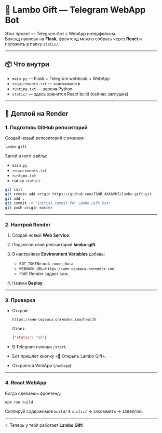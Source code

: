 # 🚀 Lambo Gift — Telegram WebApp Bot

Этот проект — Telegram-бот с WebApp интерфейсом.  
Бэкенд написан на **Flask**, фронтенд можно собрать через **React** и положить в папку `static/`.

---

## 📦 Что внутри
- `main.py` — Flask + Telegram webhook + WebApp
- `requirements.txt` — зависимости
- `runtime.txt` — версия Python
- `static/` — здесь хранится React build (сейчас заглушка)

---

## 🚀 Деплой на Render

### 1. Подготовь GitHub репозиторий
Создай новый репозиторий с именем:
```
lambo-gift
```

Залей в него файлы:
- `main.py`
- `requirements.txt`
- `runtime.txt`
- папку `static/`

```bash
git init
git remote add origin https://github.com/ТВОЙ_АККАУНТ/lambo-gift.git
git add .
git commit -m "Initial commit for Lambo Gift bot"
git push origin master
```

---

### 2. Настрой Render
1. Создай новый **Web Service**.  
2. Подключи свой репозиторий **lambo-gift**.  
3. В настройках **Environment Variables** добавь:
   - `BOT_TOKEN=твой_токен_бота`
   - `WEBHOOK_URL=https://имя-сервиса.onrender.com`
   - `PORT` Render задаст сам.  

4. Нажми **Deploy**.  

---

### 3. Проверка
- Открой:
  ```
  https://имя-сервиса.onrender.com/health
  ```
  Ответ:
  ```json
  {"status": "ok"}
  ```

- В Telegram напиши `/start`.  
- Бот пришлёт кнопку «🚀 Открыть Lambo Gift».  
- Откроется WebApp (`/webapp`).  

---

### 4. React WebApp
Когда сделаешь фронтенд:
```bash
npm run build
```
Скопируй содержимое `build/` в `static/` → закоммить → задеплой.  

---

✨ Теперь у тебя работает **Lambo Gift**!

